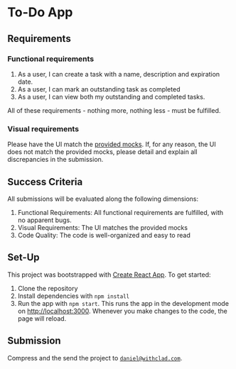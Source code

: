 # To-Do App

## Requirements

### Functional requirements

1. As a user, I can create a task with a name, description and expiration date.
2. As a user, I can mark an outstanding task as completed
3. As a user, I can view both my outstanding and completed tasks.

All of these requirements - nothing more, nothing less - must be fulfilled.

### Visual requirements

Please have the UI match the [provided mocks](https://www.figma.com/design/zIOfivBRzxRLX4KRgdsdDz/Clad-Interview-Exercise?node-id=0-1&t=luCliDWIhgoGrZdE-1). If, for any reason, the UI does not match the provided mocks, please detail and explain all discrepancies in the submission.

## Success Criteria

All submissions will be evaluated along the following dimensions:

1. Functional Requirements: All functional requirements are fulfilled, with no apparent bugs.
2. Visual Requirements: The UI matches the provided mocks
3. Code Quality: The code is well-organized and easy to read

## Set-Up

This project was bootstrapped with [Create React App](https://github.com/facebook/create-react-app). To get started:

1. Clone the repository
2. Install dependencies with `npm install`
3. Run the app with `npm start`. This runs the app in the development mode on [http://localhost:3000](http://localhost:3000). Whenever you make changes to the code, the page will reload.

## Submission

Compress and the send the project to [`daniel@withclad.com`](mailto:daniel@withclad.com).
